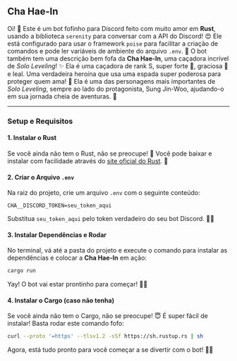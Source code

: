 
## Cha Hae-In

Oi! 💖 Este é um bot fofinho para Discord feito com muito amor em **Rust**, usando a biblioteca `serenity` para conversar com a API do Discord! 😍 Ele está configurado para usar o framework `poise` para facilitar a criação de comandos e pode ler variáveis de ambiente do arquivo `.env`. 🐾 O bot também tem uma descrição bem fofa da **Cha Hae-In**, uma caçadora incrível de *Solo Leveling*! ✨ Ela é uma caçadora de rank S, super forte 💪, graciosa 💖 e leal. Uma verdadeira heroína que usa uma espada super poderosa para proteger quem ama! 🌸 Ela é uma das personagens mais importantes de *Solo Leveling*, sempre ao lado do protagonista, Sung Jin-Woo, ajudando-o em sua jornada cheia de aventuras. 🏹

---

### Setup e Requisitos

#### 1. Instalar o Rust

Se você ainda não tem o Rust, não se preocupe! 🥺 Você pode baixar e instalar com facilidade através do [site oficial do Rust](https://www.rust-lang.org/). 🌟

#### 2. Criar o Arquivo `.env`

Na raiz do projeto, crie um arquivo `.env` com o seguinte conteúdo:

```env
CHA__DISCORD_TOKEN=seu_token_aqui
```

Substitua `seu_token_aqui` pelo token verdadeiro do seu bot Discord. 💖✨

#### 3. Instalar Dependências e Rodar

No terminal, vá até a pasta do projeto e execute o comando para instalar as dependências e colocar a **Cha Hae-In** em ação:

```bash
cargo run
```

Yay! O bot vai estar prontinho para começar! 🥳💖

#### 4. Instalar o Cargo (caso não tenha)

Se você ainda não tem o Cargo, não se preocupe! 😇 É super fácil de instalar! Basta rodar este comando fofo:

```bash
curl --proto '=https' --tlsv1.2 -sSf https://sh.rustup.rs | sh
```

Agora, está tudo pronto para você começar a se divertir com o bot! 🌸💕
